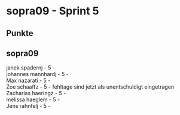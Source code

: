 # sopra09 - Sprint 5
## Punkte
## sopra09 
janek spadernj - 5 -  
johannes mannhardj - 5 -  
Max nazarati - 5 -    
Zoe schaaffz - 5 - fehltage sind jetzt als unentschuldigt eingetragen  
Zacharias haeringz - 5 -    
melissa haeglem - 5 -  
Jens rahnfelj - 5 -    